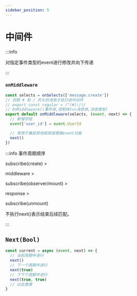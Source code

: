 ```yaml
---
sidebar_position: 5
---
```


# 中间件

:::info

对指定事件类型的event进行修改并向下传递

:::

### `onMiddleware`

```ts title="src/middleware/**/*/mw.ts"
const selects = onSelects(['message.create'])
// 仅限 # 和 / 开头的消息才执行该中间件
// export const regular = /^(#|\/)/
// OnMiddleware((事件体,控制体)=>消息体,消息类型)
export default onMiddleware(selects, (event, next) => {
  // 新增字段
  event['user_id'] = event.UserId

  // 常用于兼容其他框架或增强event功能
  next()
})
```

:::info 事件周期顺序

subscribe(create) >

middleware >

subscribe(observer/mount) >

response >

subscribe(unmount)

不执行next()表示结束后续匹配。

:::

## `Next(Bool)`

```ts
const current = async (event, next) => {
  // 当前周期中进行
  next()
  // 下一个周期中进行
  next(true)
  // 下下个周期中进行
  next(true, true)
  // 以此类推
}
```
